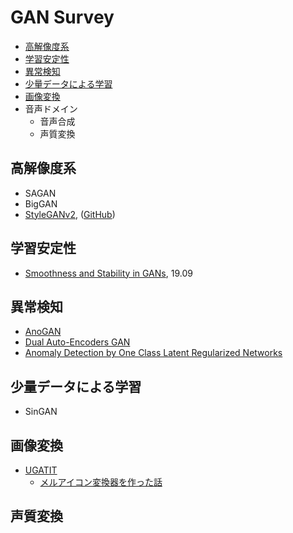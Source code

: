 # GAN Survey

- [高解像度系](#HighReso)
- [学習安定性](#Stability)
- [異常検知](#AnomalyDetection)
- [少量データによる学習](#LowData)
- [画像変換](#Image2Image)
- 音声ドメイン
  - 音声合成
  - 声質変換

<a id="HighReso"></a>
## 高解像度系

- SAGAN
- BigGAN
- [StyleGANv2](https://arxiv.org/abs/2006.06676), ([GitHub](https://github.com/NVlabs/stylegan2-ada))

<a id="Stability"></a>
## 学習安定性

- [Smoothness and Stability in GANs](https://openreview.net/forum?id=HJeOekHKwr), 19.09

<a id="AnomalyDetection"></a>
## 異常検知

- [AnoGAN](https://arxiv.org/abs/1703.05921)
- [Dual Auto-Encoders GAN]()
- [Anomaly Detection by One Class Latent Regularized Networks](https://arxiv.org/abs/2002.01607)

<a id="LowData"></a>
## 少量データによる学習

- SinGAN

<a id="Image2Image"></a>

## 画像変換

- [UGATIT](https://arxiv.org/abs/1907.10830)
  - [メルアイコン変換器を作った話](https://qiita.com/zassou65535/items/4bc42fa36203c13fe2d3)

## 声質変換
